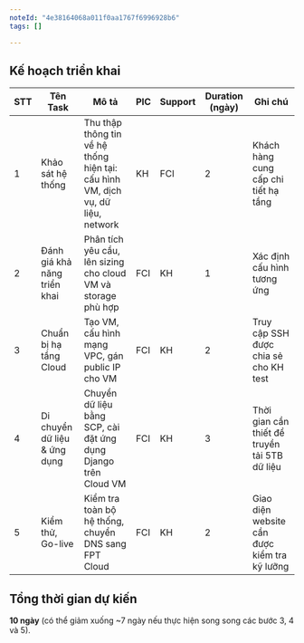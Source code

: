 ```yaml
---
noteId: "4e38164068a011f0aa1767f6996928b6"
tags: []

---
```


## Kế hoạch triển khai
| **STT** | **Tên Task**                     | **Mô tả**                                                                       | **PIC** | **Support** | **Duration (ngày)** | **Ghi chú**                           |
| ------- | -------------------------------- | ------------------------------------------------------------------------------- | ------- | ----------- | ------------------- | ------------------------------------- |
| 1       | Khảo sát hệ thống                | Thu thập thông tin về hệ thống hiện tại: cấu hình VM, dịch vụ, dữ liệu, network | KH      | FCI         | 2                   | Khách hàng cung cấp chi tiết hạ tầng  |
| 2       | Đánh giá khả năng triển khai     | Phân tích yêu cầu, lên sizing cho cloud VM và storage phù hợp                   | FCI     | KH          | 1                   | Xác định cấu hình tương ứng           |
| 3       | Chuẩn bị hạ tầng Cloud           | Tạo VM, cấu hình mạng VPC, gán public IP cho VM                                 | FCI     | KH          | 2                   | Truy cập SSH được chia sẻ cho KH test |
| 4       | Di chuyển dữ liệu & ứng dụng     | Chuyển dữ liệu bằng SCP, cài đặt ứng dụng Django trên Cloud VM                 | FCI     | KH          | 3                   | Thời gian cần thiết để truyền tải 5TB dữ liệu |
| 5       | Kiểm thử, Go-live                | Kiểm tra toàn bộ hệ thống, chuyển DNS sang FPT Cloud                          | FCI     | KH          | 2                   | Giao diện website cần được kiểm tra kỹ lưỡng |

## Tổng thời gian dự kiến
**10 ngày** (có thể giảm xuống ~7 ngày nếu thực hiện song song các bước 3, 4 và 5).